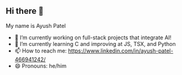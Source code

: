 ## Hi there 👋

<!--
**ayushp0728/ayushp0728** is a ✨ _special_ ✨ repository because its `README.md` (this file) appears on your GitHub profile.
-->

My name is Ayush Patel

- 🔭 I’m currently working on full-stack projects that integrate AI!
- 🌱 I’m currently learning C and improving at JS, TSX, and Python
- 📫 How to reach me: https://www.linkedin.com/in/ayush-patel-466941242/
- 😄 Pronouns: he/him
